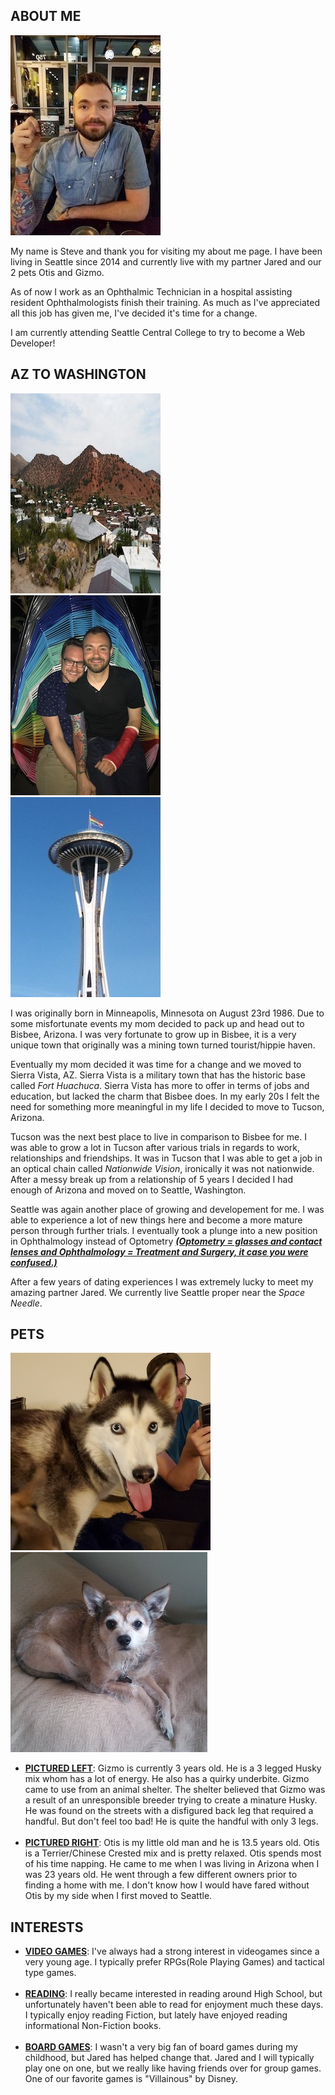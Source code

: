 <!DOCTYPE html>
<html lang="en">
    <head>
        <meta charset="UTF-8">
        <link rel="stylesheet" href="styles.css">
        <title>About Me</title>
    </head>
    <body>
        <div id="large_container">
            <section class="intro">
                <h1>ABOUT ME</h1>
                <div class="pics">
                    <img src="me.jpg" alt="picture of Steve">
                </div>
                <div class="info">
                    <p>My name is Steve and thank you for visiting my about me page. I have been living in Seattle since 2014 and currently live with my partner Jared and our 2 pets Otis and Gizmo.</p>
                    <p>As of now I work as an Ophthalmic Technician in a hospital assisting resident Ophthalmologists finish their training. As much as I've appreciated all this job has given me, I've decided it's time for a change.</p>
                    <p>I am currently attending Seattle Central College to try to become a Web Developer!</p>
                </div>
            </section>
            <section class="mtos">
                <h1>AZ TO WASHINGTON</h1>
                <div class="flex-container">
                    <div class="pics"><img src="bisbee.jpg" alt="bisbee"></div>
                    <div class="pics"><img src="boyfriend.jpg" alt="Steve and Jared"></div>
                    <div class="pics"><img src="seattle.jpg" alt="rainbow space needle"></div>
                </div>
                <div class="info">
                    <p>I was originally born in Minneapolis, Minnesota on August 23rd 1986. Due to some misfortunate events my mom decided to pack up and head out to Bisbee, Arizona. I was very fortunate to grow up in Bisbee, it is a very unique town that originally was a mining town turned tourist/hippie haven.</p>
                    <p>Eventually my mom decided it was time for a change and we moved to Sierra Vista, AZ. Sierra Vista is a military town that has the historic base called <em>Fort Huachuca</em>. Sierra Vista has more to offer in terms of jobs and education, but lacked the charm that Bisbee does. In my early 20s I felt the need for something more meaningful in my life I decided to move to Tucson, Arizona.</p>
                    <p>Tucson was the next best place to live in comparison to Bisbee for me. I was able to grow a lot in Tucson after various trials in regards to work, relationships and friendships. It was in Tucson that I was able to get a job in an optical chain called <em>Nationwide Vision</em>, ironically it was not nationwide. After a messy break up from a relationship of 5 years I decided I had enough of Arizona and moved on to Seattle, Washington.</p>
                    <p>Seattle was again another place of growing and developement for me. I was able to experience a lot of new things here and become a more mature person through further trials. I eventually took a plunge into a new position in Ophthalmology instead of Optometry <strong><u><em>(Optometry = glasses and contact lenses and Ophthalmology = Treatment and Surgery, it case you were confused.)</em></u></strong></p>
                    <p>After a few years of dating experiences I was extremely lucky to meet my amazing partner Jared. We currently live Seattle proper near the <em>Space Needle</em>.</p>
                </div>
            </section>
            <section class="pets">
                <h1>PETS</h1>
                <div class="flex-container">
                    <div class="pics"><img src="gizmo.jpg" alt="pet gizmo"></div>
                    <div class="pics"><img src="otis.jpg" alt="pet otis"></div>
                </div>
                <div class="info">
                    <ul>
                        <li><strong><u>PICTURED LEFT</strong></u>: Gizmo is currently 3 years old. He is a 3 legged Husky mix whom has a lot of energy. He also has a quirky underbite. Gizmo came to use from an animal shelter. The shelter believed that Gizmo was a result of an unresponsible breeder trying to create a minature Husky. He was found on the streets with a disfigured back leg that required a handful. But don't feel too bad! He is quite the handful with only 3 legs.</li>
                    </br>
                        <li><strong><u>PICTURED RIGHT</strong></u>: Otis is my little old man and he is 13.5 years old. Otis is a Terrier/Chinese Crested mix and is pretty relaxed. Otis spends most of his time napping. He came to me when I was living in Arizona when I was 23 years old. He went through a few different owners prior to finding a home with me. I don't know how I would have fared without Otis by my side when I first moved to Seattle.</li>
                    </ul>
                </div>
            </section>
            <section class="interests">
                <h1>INTERESTS</h1>
                <div class="info">
                    <ul>
                        <li><strong><u>VIDEO GAMES</u></strong>: I've always had a strong interest in videogames since a very young age. I typically prefer RPGs(Role Playing Games) and tactical type games.</li>
                    </br>
                        <li><strong><u>READING</u></strong>: I really became interested in reading around High School, but unfortunately haven't been able to read for enjoyment much these days. I typically enjoy reading Fiction, but lately have enjoyed reading informational Non-Fiction books.</li>
                    </br>
                        <li><strong><u>BOARD GAMES</u></strong>: I wasn't a very big fan of board games during my childhood, but Jared has helped change that. Jared and I will typically play one on one, but we really like having friends over for group games. One of our favorite games is "Villainous" by Disney.</li>
                    </ul>
                </div>
            </section>
        </div>
    </body>
</html>
